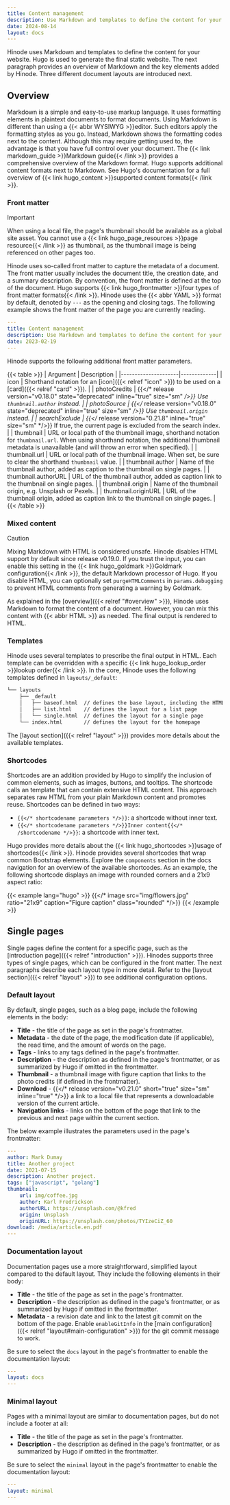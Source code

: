 ```yaml
---
title: Content management
description: Use Markdown and templates to define the content for your website.
date: 2024-08-14
layout: docs
---
```


Hinode uses Markdown and templates to define the content for your website. Hugo is used to generate the final static website. The next paragraph provides an overview of Markdown and the key elements added by Hinode. Three different document layouts are introduced next.

## Overview

Markdown is a simple and easy-to-use markup language. It uses formatting elements in plaintext documents to format documents. Using Markdown is different than using a {{< abbr WYSIWYG >}}editor. Such editors apply the formatting styles as you go. Instead, Markdown shows the formatting codes next to the content. Although this may require getting used to, the advantage is that you have full control over your document. The {{< link markdown_guide >}}Markdown guide{{< /link >}} provides a comprehensive overview of the Markdown format. Hugo supports additional content formats next to Markdown. See Hugo's documentation for a full overview of {{< link hugo_content >}}supported content formats{{< /link >}}.

<!-- TODO: insert VS Code screenshot -->

### Front matter

> [!IMPORTANT]
> When using a local file, the page's thumbnail should be available as a global site asset. You cannot use a {{< link hugo_page_resources >}}page resource{{< /link >}} as thumbnail, as the thumbnail image is being referenced on other pages too.

Hinode uses so-called front matter to capture the metadata of a document. The front matter usually includes the document title, the creation date, and a summary description. By convention, the front matter is defined at the top of the document. Hugo supports {{< link hugo_frontmatter >}}four types of front matter formats{{< /link >}}. Hinode uses the {{< abbr YAML >}} format by default, denoted by `---` as the opening and closing tags. The following example shows the front matter of the page you are currently reading.

```yml
---
title: Content management
description: Use Markdown and templates to define the content for your website.
date: 2023-02-19
---
```

Hinode supports the following additional front matter parameters.

<!-- markdownlint-disable MD037 -->
{{< table >}}
| Argument            | Description |
|---------------------|-------------|
| icon                | Shorthand notation for an [icon]({{< relref "icon" >}}) to be used on a [card]({{< relref "card" >}}). |
| photoCredits        | {{</* release version="v0.18.0" state="deprecated" inline="true" size="sm" */>}} Use `thumbnail.author` instead. |
| photoSource         | {{</* release version="v0.18.0" state="deprecated" inline="true" size="sm" */>}} Use `thumbnail.origin` instead. |
| searchExclude       | {{</* release version="0.21.8" inline="true" size="sm" */>}} If true, the current page is excluded from the search index. |
| thumbnail           | URL or local path of the thumbnail image, shorthand notation for `thumbnail.url`. When using shorthand notation, the additional thumbnail metadata is unavailable (and will throw an error when specified). |
| thumbnail.url       | URL or local path of the thumbnail image. When set, be sure to clear the shorthand `thumbnail` value. |
| thumbnail.author    | Name of the thumbnail author, added as caption to the thumbnail on single pages. |
| thumbnail.authorURL | URL of the thumbnail author, added as caption link to the thumbnail on single pages. |
| thumbnail.origin    | Name of the thumbnail origin, e.g. Unsplash or Pexels. |
| thumbnail.originURL | URL of the thumbnail origin, added as caption link to the thumbnail on single pages. |
{{< /table >}}
<!-- markdownlint-enable MD037 -->

### Mixed content

> [!CAUTION]
> Mixing Markdown with HTML is considered unsafe. Hinode disables HTML support by default since release v0.19.0. If you trust the input, you can enable this setting in the {{< link hugo_goldmark >}}Goldmark configuration{{< /link >}}, the default Markdown processor of Hugo. If you disable HTML, you can optionally set `purgeHTMLComments` in `params.debugging` to prevent HTML comments from generating a warning by Goldmark.

As explained in the [overview]({{< relref "#overview" >}}), Hinode uses Markdown to format the content of a document. However, you can mix this content with {{< abbr HTML >}} as needed. The final output is rendered to HTML.

### Templates

Hinode uses several templates to prescribe the final output in HTML. Each template can be overridden with a specific {{< link hugo_lookup_order >}}lookup order{{< /link >}}. In the core, Hinode uses the following templates defined in `layouts/_default`:

```html
└── layouts
    ├── _default
    │   ├── baseof.html  // defines the base layout, including the HTML header and body
    │   ├── list.html    // defines the layout for a list page
    │   └── single.html  // defines the layout for a single page
    └── index.html       // defines the layout for the homepage
```

The [layout section]({{< relref "layout" >}}) provides more details about the available templates.

### Shortcodes

Shortcodes are an addition provided by Hugo to simplify the inclusion of common elements, such as images, buttons, and tooltips. The shortcode calls an template that can contain extensive HTML content. This approach separates raw HTML from your plain Markdown content and promotes reuse. Shortcodes can be defined in two ways:

- `{{</* shortcodename parameters */>}}`: a shortcode without inner text.
- `{{</* shortcodename parameters */>}}Inner content{{</* /shortcodename */>}}`: a shortcode with inner text.

Hugo provides more details about the {{< link hugo_shortcodes >}}usage of shortcodes{{< /link >}}. Hinode provides several shortcodes that wrap common Bootstrap elements. Explore the `components` section in the docs navigation for an overview of the available shortcodes. As an example, the following shortcode displays an image with rounded corners and a 21x9 aspect ratio:

<!-- markdownlint-disable MD037 -->
{{< example lang="hugo" >}}
{{</* image src="img/flowers.jpg" ratio="21x9" caption="Figure caption" class="rounded" */>}}
{{< /example >}}
<!-- markdownlint-enable MD037 -->

## Single pages

Single pages define the content for a specific page, such as the [introduction page]({{< relref "introduction" >}}). Hinodes supports three types of single pages, which can be configured in the front matter. The next paragraphs describe each layout type in more detail. Refer to the [layout section]({{< relref "layout" >}}) to see additional configuration options.

### Default layout

By default, single pages, such as a blog page, include the following elements in the body:

<!-- markdownlint-disable MD037 -->
- **Title** - the title of the page as set in the page's frontmatter.
- **Metadata** - the date of the page, the modification date (if applicable), the read time, and the amount of words on the page.
- **Tags** - links to any tags defined in the page's frontmatter.
- **Description** - the description as defined in the page's frontmatter, or as summarized by Hugo if omitted in the frontmatter.
- **Thumbnail** - a thumbnail image with figure caption that links to the photo credits (if defined in the frontmatter).
- **Download** - {{</* release version="v0.21.0" short="true" size="sm" inline="true" */>}} a link to a local file that represents a downloadable version of the current article.
- **Navigation links** - links on the bottom of the page that link to the previous and next page within the current section.
<!-- markdownlint-enable MD037 -->

The below example illustrates the parameters used in the page's frontmatter:

```yaml
---
author: Mark Dumay
title: Another project
date: 2021-07-15
description: Another project.
tags: ["javascript", "golang"]
thumbnail: 
    url: img/coffee.jpg
    author: Karl Fredrickson
    authorURL: https://unsplash.com/@kfred
    origin: Unsplash
    originURL: https://unsplash.com/photos/TYIzeCiZ_60
download: /media/article.en.pdf
---
```

### Documentation layout

Documentation pages use a more straightforward, simplified layout compared to the default layout. They include the following elements in their body:

- **Title** - the title of the page as set in the page's frontmatter.
- **Description** - the description as defined in the page's frontmatter, or as summarized by Hugo if omitted in the frontmatter.
- **Metadata** - a revision date and link to the latest git commit on the bottom of the page. Enable `enableGitInfo` in the [main configuration]({{< relref "layout#main-configuration" >}}) for the git commit message to work.

Be sure to select the `docs` layout in the page's frontmatter to enable the documentation layout:

```yml
---
layout: docs
---
```

### Minimal layout

Pages with a minimal layout are similar to documentation pages, but do not include a footer at all:

- **Title** - the title of the page as set in the page's frontmatter.
- **Description** - the description as defined in the page's frontmatter, or as summarized by Hugo if omitted in the frontmatter.

Be sure to select the `minimal` layout in the page's frontmatter to enable the documentation layout:

```yml
---
layout: minimal
---
```
